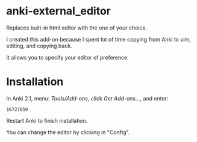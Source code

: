 # anki-external_editor

Replaces built-in html editor with the one of your choice.

I created this add-on because I spent lot of time copying from Anki to
vim, editing, and copying back.

It allows you to specify your editor of preference.

# Installation

In Anki 2.1, menu: *Tools/Add-ons*, click *Get Add-ons...*, and enter:
```
16727059
```

Restart Anki to finish installation.

You can change the editor by clicking in "Config".

